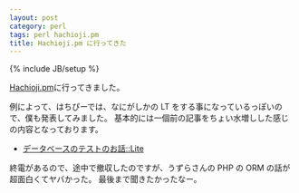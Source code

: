 ```yaml
---
layout: post
category: perl
tags: perl hachioji.pm
title: Hachioji.pm に行ってきた
---
```

{% include JB/setup %}

[Hachioji.pm](http://hachiojipm.org/)に行ってきました。

例によって、はちぴーでは、なにがしかの LT をする事になっているっぽいので、僕も発表してみました。
基本的には一個前の記事をちょい水増しした感じの内容となっております。

+ [データベースのテストのお話::Lite](http://tsucchi.github.io/slides/hachip/34)

終電があるので、途中で撤収したのですが、うずらさんの PHP の ORM の話が超面白くてヤバかった。
最後まで聞きたかったなー。

